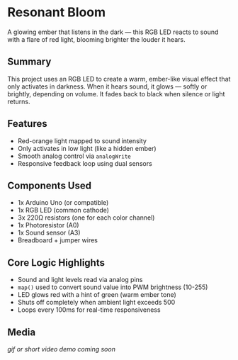 # Resonant Bloom

A glowing ember that listens in the dark — this RGB LED reacts to sound with a flare of red light, blooming brighter the louder it hears.

## Summary
This project uses an RGB LED to create a warm, ember-like visual effect that only activates in darkness. When it hears sound, it glows — softly or brightly, depending on volume. It fades back to black when silence or light returns.

## Features
- Red-orange light mapped to sound intensity
- Only activates in low light (like a hidden ember)
- Smooth analog control via `analogWrite`
- Responsive feedback loop using dual sensors

## Components Used
- 1x Arduino Uno (or compatible)
- 1x RGB LED (common cathode)
- 3x 220Ω resistors (one for each color channel)
- 1x Photoresistor (A0)
- 1x Sound sensor (A3)
- Breadboard + jumper wires

## Core Logic Highlights
- Sound and light levels read via analog pins
- `map()` used to convert sound value into PWM brightness (10-255)
- LED glows red with a hint of green (warm ember tone)
- Shuts off completely when ambient light exceeds 500
- Loops every 100ms for real-time responsiveness

## Media
_gif or short video demo coming soon_